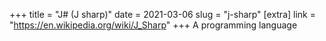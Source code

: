 +++
title = "J# (J sharp)"
date = 2021-03-06
slug = "j-sharp"
[extra]
link = "https://en.wikipedia.org/wiki/J_Sharp"
+++
A programming language

